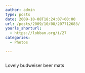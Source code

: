 ```yaml
---
author: admin
type: posts
date: 2009-10-08T18:24:07+00:00
url: /posts/2009/10/08/207712683/
yourls_shorturl:
  - https://lobban.org/i/27
categories:
  - Photos

---
```

<div class="figure">
  <img src="https://andy.lobban.org/photo/1280/207712683/1/tumblr_kr7kg3ipz91qzrl7b" alt="" />
</div>

Lovely budweiser beer mats